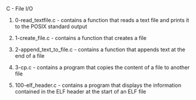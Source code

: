 C - File I/O

1. 0-read_textfile.c - contains a function that reads a text file and prints it to the POSIX standard output

2. 1-create_file.c - contains a function that creates a file

3. 2-append_text_to_file.c - contains a function that appends text at the end of a file

4. 3-cp.c - contains a program that copies the content of a file to another file

5. 100-elf_header.c - contains a program that displays the information contained in the ELF header at the start of an ELF file
